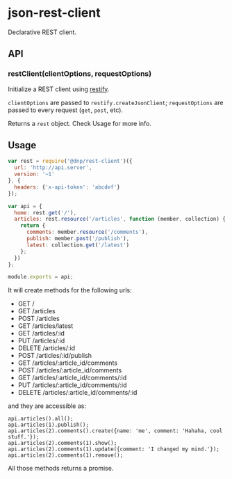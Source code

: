 json-rest-client
================

Declarative REST client.

## API

### restClient(clientOptions, requestOptions)

Initialize a REST client using [restify](https://www.npmjs.org/package/restify).

`clientOptions` are passed to `restify.createJsonClient`; `requestOptions` are
passed to every request (`get`, `post`, etc).

Returns a `rest` object. Check Usage for more info.

## Usage

```javascript
var rest = require('@dnp/rest-client')({
  url: 'http://api.server',
  version: '~1'
}, {
  headers: {'x-api-token': 'abcdef'}
});

var api = {
  home: rest.get('/'),
  articles: rest.resource('/articles', function (member, collection) {
    return {
      comments: member.resource('/comments'),
      publish: member.post('/publish'),
      latest: collection.get('/latest')
    };
  })
};

module.exports = api;
```

It will create methods for the following urls:

* GET     /
* GET     /articles
* POST    /articles
* GET     /articles/latest
* GET     /articles/:id
* PUT     /articles/:id
* DELETE  /articles/:id
* POST    /articles/:id/publish
* GET     /articles/:article_id/comments
* POST    /articles/:article_id/comments
* GET     /articles/:article_id/comments/:id
* PUT     /articles/:article_id/comments/:id
* DELETE  /articles/:article_id/comments/:id

and they are accessible as:

```
api.articles().all();
api.articles(1).publish();
api.articles(2).comments().create({name: 'me', comment: 'Hahaha, cool stuff.'});
api.articles(2).comments(1).show();
api.articles(2).comments(1).update({comment: 'I changed my mind.'});
api.articles(2).comments(1).remove();
```

All those methods returns a promise.
